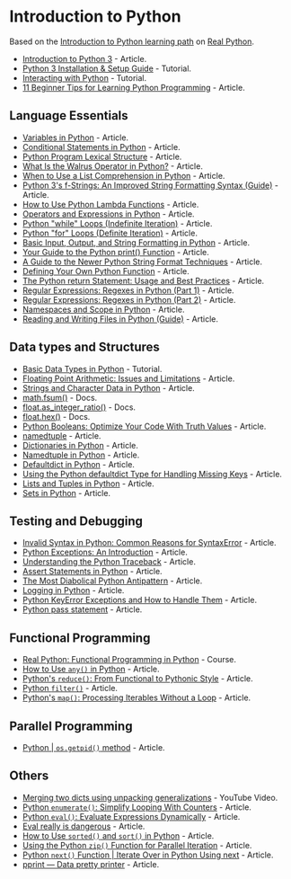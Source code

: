 # Introduction to Python

Based on the [Introduction to Python learning path](https://realpython.com/learning-paths/python3-introduction/) on [Real Python](https://realpython.com/).

* [Introduction to Python 3](https://realpython.com/python-introduction/) - Article.
* [Python 3 Installation & Setup Guide](https://realpython.com/installing-python/) - Tutorial.
* [Interacting with Python](https://realpython.com/interacting-with-python/) - Tutorial.
* [11 Beginner Tips for Learning Python Programming](https://realpython.com/python-beginner-tips/) - Article.

## Language Essentials

* [Variables in Python](https://realpython.com/python-variables/) - Article.
* [Conditional Statements in Python](https://realpython.com/python-conditional-statements/) - Article.
* [Python Program Lexical Structure](https://realpython.com/python-program-structure/) - Article.
* [What Is the Walrus Operator in Python?](https://medium.com/better-programming/what-is-the-walrus-operator-in-python-5846eaeb9d95) - Article.
* [When to Use a List Comprehension in Python](https://realpython.com/list-comprehension-python/) - Article.
* [Python 3's f-Strings: An Improved String Formatting Syntax (Guide)](https://realpython.com/python-f-strings/) - Article.
* [How to Use Python Lambda Functions](https://realpython.com/python-lambda/) - Article.
* [Operators and Expressions in Python](https://realpython.com/python-operators-expressions/) - Article.
* [Python "while" Loops (Indefinite Iteration)](https://realpython.com/python-while-loop/) - Article.
* [Python "for" Loops (Definite Iteration)](https://realpython.com/python-for-loop/) - Article.
* [Basic Input, Output, and String Formatting in Python](https://realpython.com/python-input-output/) - Article.
* [Your Guide to the Python print() Function](https://realpython.com/python-print/) - Article.
* [A Guide to the Newer Python String Format Techniques](https://realpython.com/python-formatted-output/) - Article.
* [Defining Your Own Python Function](https://realpython.com/defining-your-own-python-function/) - Article.
* [The Python return Statement: Usage and Best Practices](https://realpython.com/python-return-statement/) - Article.
* [Regular Expressions: Regexes in Python (Part 1)](https://realpython.com/regex-python/) - Article.
* [Regular Expressions: Regexes in Python (Part 2)](https://realpython.com/regex-python-part-2/) - Article.
* [Namespaces and Scope in Python](https://realpython.com/python-namespaces-scope/) - Article.
* [Reading and Writing Files in Python (Guide)](https://realpython.com/read-write-files-python/) - Article.

## Data types and Structures

* [Basic Data Types in Python](https://realpython.com/python-data-types/) - Tutorial.
* [Floating Point Arithmetic: Issues and Limitations](https://docs.python.org/3.6/tutorial/floatingpoint.html) - Article.
* [Strings and Character Data in Python](https://realpython.com/python-strings/) - Article.
* [math.fsum()](https://docs.python.org/3.6/library/math.html#math.fsum) - Docs.
* [float.as_integer_ratio()](https://docs.python.org/3.6/library/stdtypes.html#float.as_integer_ratio) - Docs.
* [float.hex()](https://docs.python.org/3.6/library/stdtypes.html#float.hex) - Docs.
* [Python Booleans: Optimize Your Code With Truth Values](https://realpython.com/python-boolean/) - Article.
* [namedtuple](https://pymotw.com/2/collections/namedtuple.html) - Article.
* [Dictionaries in Python](https://realpython.com/python-dicts/) - Article.
* [Namedtuple in Python](https://www.geeksforgeeks.org/namedtuple-in-python/) - Article.
* [Defaultdict in Python](https://www.geeksforgeeks.org/defaultdict-in-python/) - Article.
* [Using the Python defaultdict Type for Handling Missing Keys](https://realpython.com/python-defaultdict/) - Article.
* [Lists and Tuples in Python](https://realpython.com/python-lists-tuples/) - Article.
* [Sets in Python](https://realpython.com/python-sets/) - Article.

## Testing and Debugging

* [Invalid Syntax in Python: Common Reasons for SyntaxError](https://realpython.com/invalid-syntax-python/) - Article.
* [Python Exceptions: An Introduction](https://realpython.com/python-exceptions/) - Article.
* [Understanding the Python Traceback](https://realpython.com/python-traceback/) - Article.
* [Assert Statements in Python](https://dbader.org/blog/python-assert-tutorial) - Article.
* [The Most Diabolical Python Antipattern](https://realpython.com/the-most-diabolical-python-antipattern/) - Article.
* [Logging in Python](https://realpython.com/python-logging/) - Article.
* [Python KeyError Exceptions and How to Handle Them](https://realpython.com/python-keyerror/) - Article.
* [Python pass statement](https://www.programiz.com/python-programming/pass-statement) - Article.

## Functional Programming

* [Real Python: Functional Programming in Python](https://realpython.com/courses/functional-programming-python/) - Course.
* [How to Use `any()` in Python](https://realpython.com/any-python/) - Article.
* [Python's `reduce()`: From Functional to Pythonic Style](https://realpython.com/python-reduce-function/) - Article.
* [Python `filter()`](https://www.programiz.com/python-programming/methods/built-in/filter) - Article.
* [Python's `map()`: Processing Iterables Without a Loop](https://realpython.com/python-map-function/) - Article.

## Parallel Programming

* [Python | `os.getpid()` method](https://www.geeksforgeeks.org/python-os-getpid-method/) - Article.

## Others

* [Merging two dicts using unpacking generalizations](https://youtu.be/Duexw08KaC8) - YouTube Video.
* [Python `enumerate()`: Simplify Looping With Counters](https://realpython.com/python-enumerate/) - Article.
* [Python `eval()`: Evaluate Expressions Dynamically](https://realpython.com/python-eval-function/) - Article.
* [Eval really is dangerous](https://nedbatchelder.com/blog/201206/eval_really_is_dangerous.html) - Article.
* [How to Use `sorted()` and `sort()` in Python](https://realpython.com/python-sort/) - Article.
* [Using the Python `zip()` Function for Parallel Iteration](https://realpython.com/python-zip-function/) - Article.
* [Python `next()` Function | Iterate Over in Python Using next](https://www.pythonpool.com/python-next/) - Article.
* [pprint — Data pretty printer](https://docs.python.org/3/library/pprint.html) - Article.
